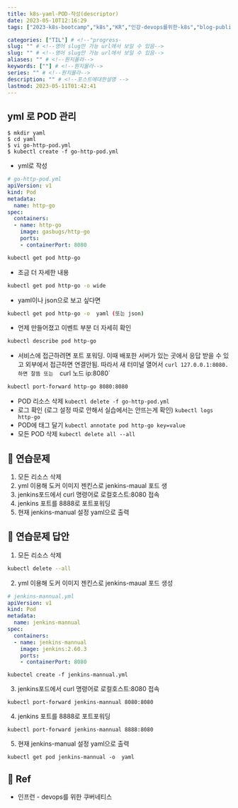 ```yaml
---
title: k8s-yaml-POD-작성(descriptor)
date: 2023-05-10T12:16:29
tags: ["2023-k8s-bootcamp","k8s","KR","인강-devops를위한-k8s","blog-published"] 

categories: ["TIL"] # <!--"progress-
slug: "" # <!--영어 slug만 가능 url에서 보일 수 있음-->
slug: "" # <!--영어 slug만 가능 url에서 보일 수 있음-->
aliases: "" # <!--뭔지몰라-->
keywords: [""] # <!--뭔지몰라-->
series: "" # <!--뭔지몰라-->
description: "" # <!--포스트에대한설명 -->
lastmod: 2023-05-11T01:42:41
---
```


## yml 로 POD 관리 

```
$ mkdir yaml
$ cd yaml
$ vi go-http-pod.yml
$ kubectl create -f go-http-pod.yml 
```

- yml로 작성 
```yaml
# go-http-pod.yml
apiVersion: v1
kind: Pod
metadata:
  name: http-go
spec:
  containers:
  - name: http-go
    image: gasbugs/http-go
    ports:
    - containerPort: 8080
```

```sh 
kubectl get pod http-go
```

- 조금 더 자세한 내용
```sh 
kubectl get pod http-go -o wide
```

- yaml이나 json으로 보고 싶다면
```sh 
kubectl get pod http-go -o  yaml (또는 json)
```

- 언제 만들어졌고 이벤트 부분 더 자세히 확인

```sh 
kubectl describe pod http-go
```

- 서비스에 접근하려면 포트 포워딩. 이때 배포한 서버가 있는 곳에서 응답 받을 수 있고 외부에서 접근하면 연결안됨. 따라서 새 터미널 열어서 `curl 127.0.0.1:8080. 하면 잘뜸 또는  `curl 노드 ip:8080`

```sh
kubectl port-forward http-go 8080:8080
```

- POD 리소스 삭제 `kubectl delete -f go-http-pod.yml`
- 로그 확인 (로그 설정 따로 안해서 실습에서는 안뜨는게 확인) `kubectl logs http-go`
- POD에 태그 달기 `kubectl annotate pod http-go key=value`
- 모든 POD 삭제 `kubectl delete all --all`

## 📝 연습문제

1. 모든 리소스 삭제
2. yml 이용해 도커 이미지 젠킨스로 jenkins-maual 포드 생
3. jenkins포드에서 curl 명령어로 로컬호스트:8080 접속
4. jenkins 포트를 8888로 포트포워딩
5. 현재 jenkins-manual 설정 yaml으로 출력

## 📝 연습문제 답안

1. 모든 리소스 삭제
```sh 
kubectl delete --all 
```

2. yml 이용해 도커 이미지 젠킨스로 jenkins-maual 포드 생성
```yaml
# jenkins-mannual.yml
apiVersion: v1
kind: Pod
metadata:
  name: jenkins-mannual
spec:
  containers:
  - name: jenkins-mannual
    image: jenkins:2.60.3
    ports:
    - containerPort: 8080
```

```
kubectel create -f jenkins-mannual.yml
```


3. jenkins포드에서 curl 명령어로 로컬호스트:8080 접속
```
kubectl port-forward jenkins-mannual 8080:8080
```

4. jenkins 포트를 8888로 포트포워딩
```
kubectl port-forward jenkins-mannual 8888:8080
```

5. 현재 jenkins-manual 설정 yaml으로 출력

```
kubectl get pod jenkins-mannual -o  yaml
```

## 📑 Ref
- 인프런 - devops를 위한 쿠버네티스